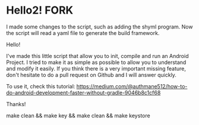 # Hello2! **FORK**

I made some changes to the script, such as adding the shyml
program. Now the script will read a yaml file to generate the
build framework.


Hello!

I've made this little script that allow you to init, compile and run an Android Project. I tried to make it as simple as possible to allow you to understand and modify it easily. If you think there is a very important missing feature, don't hesitate to do a pull request on Github and I will answer quickly.

To use it, check this tutorial:
https://medium.com/@authmane512/how-to-do-android-development-faster-without-gradle-9046b8c1cf68

Thanks!

make clean && make key && make clean && make keystore
